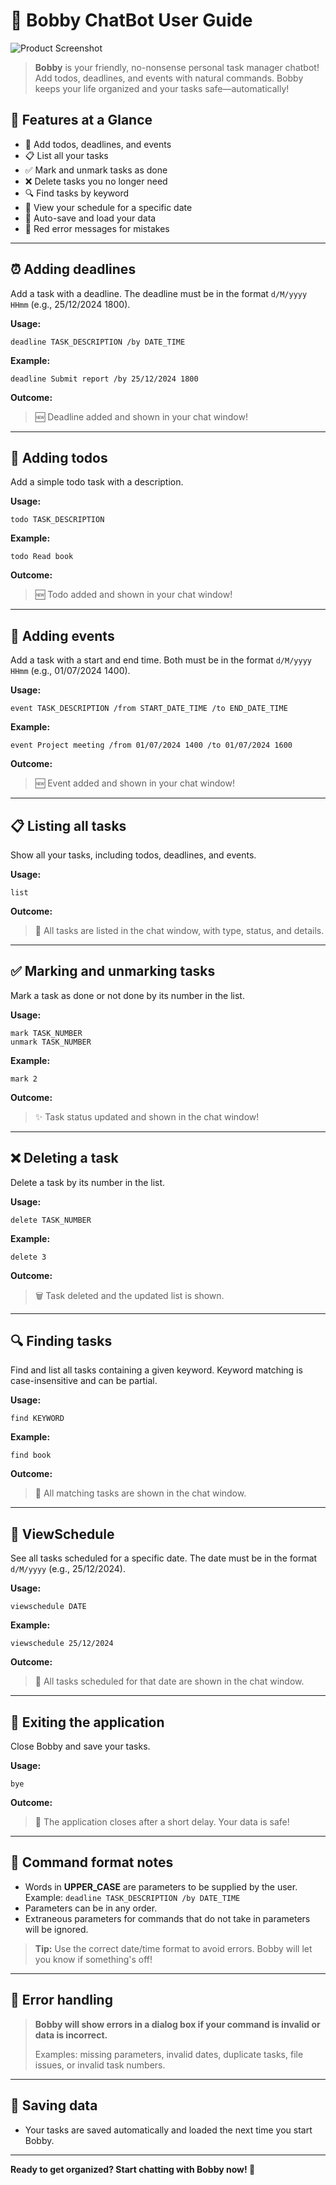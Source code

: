 # 🎉 Bobby ChatBot User Guide

![Product Screenshot](Ui.png)

> **Bobby** is your friendly, no-nonsense personal task manager chatbot! Add todos, deadlines, and events with natural commands. Bobby keeps your life organized and your tasks safe—automatically!

## 🚀 Features at a Glance

- 📝 Add todos, deadlines, and events
- 📋 List all your tasks
- ✅ Mark and unmark tasks as done
- ❌ Delete tasks you no longer need
- 🔍 Find tasks by keyword
- 📅 View your schedule for a specific date
- 💾 Auto-save and load your data
- 🛑 Red error messages for mistakes

---

## ⏰ Adding deadlines

Add a task with a deadline. The deadline must be in the format `d/M/yyyy HHmm` (e.g., 25/12/2024 1800).

**Usage:**
```
deadline TASK_DESCRIPTION /by DATE_TIME
```
**Example:**
```
deadline Submit report /by 25/12/2024 1800
```
**Outcome:**
> 🆕 Deadline added and shown in your chat window!

---

## 📝 Adding todos

Add a simple todo task with a description.

**Usage:**
```
todo TASK_DESCRIPTION
```
**Example:**
```
todo Read book
```
**Outcome:**
> 🆕 Todo added and shown in your chat window!

---

## 📅 Adding events

Add a task with a start and end time. Both must be in the format `d/M/yyyy HHmm` (e.g., 01/07/2024 1400).

**Usage:**
```
event TASK_DESCRIPTION /from START_DATE_TIME /to END_DATE_TIME
```
**Example:**
```
event Project meeting /from 01/07/2024 1400 /to 01/07/2024 1600
```
**Outcome:**
> 🆕 Event added and shown in your chat window!

---

## 📋 Listing all tasks

Show all your tasks, including todos, deadlines, and events.

**Usage:**
```
list
```
**Outcome:**
> 📃 All tasks are listed in the chat window, with type, status, and details.

---

## ✅ Marking and unmarking tasks

Mark a task as done or not done by its number in the list.

**Usage:**
```
mark TASK_NUMBER
unmark TASK_NUMBER
```
**Example:**
```
mark 2
```
**Outcome:**
> ✨ Task status updated and shown in the chat window!

---

## ❌ Deleting a task

Delete a task by its number in the list.

**Usage:**
```
delete TASK_NUMBER
```
**Example:**
```
delete 3
```
**Outcome:**
> 🗑️ Task deleted and the updated list is shown.

---

## 🔍 Finding tasks

Find and list all tasks containing a given keyword. Keyword matching is case-insensitive and can be partial.

**Usage:**
```
find KEYWORD
```
**Example:**
```
find book
```
**Outcome:**
> 🔎 All matching tasks are shown in the chat window.

---

## 📆 ViewSchedule

See all tasks scheduled for a specific date. The date must be in the format `d/M/yyyy` (e.g., 25/12/2024).

**Usage:**
```
viewschedule DATE
```
**Example:**
```
viewschedule 25/12/2024
```
**Outcome:**
> 📅 All tasks scheduled for that date are shown in the chat window.

---

## 🚪 Exiting the application

Close Bobby and save your tasks.

**Usage:**
```
bye
```
**Outcome:**
> 👋 The application closes after a short delay. Your data is safe!

---

## 📝 Command format notes

- Words in **UPPER_CASE** are parameters to be supplied by the user.  
  Example: `deadline TASK_DESCRIPTION /by DATE_TIME`
- Parameters can be in any order.
- Extraneous parameters for commands that do not take in parameters will be ignored.

> **Tip:** Use the correct date/time format to avoid errors. Bobby will let you know if something's off!

---

## 🛑 Error handling

> **Bobby will show errors in a dialog box if your command is invalid or data is incorrect.**
>
> Examples: missing parameters, invalid dates, duplicate tasks, file issues, or invalid task numbers.

---

## 💾 Saving data

- Your tasks are saved automatically and loaded the next time you start Bobby.

---

**Ready to get organized? Start chatting with Bobby now! 🎉**
